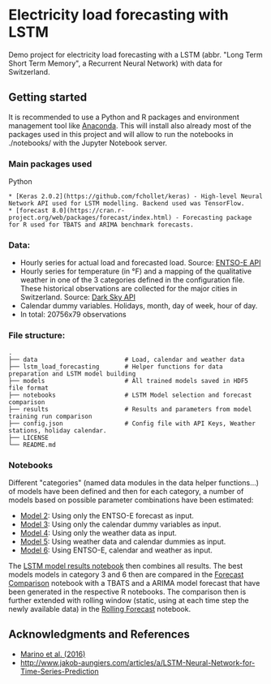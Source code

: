 # Electricity load forecasting with LSTM
Demo project for electricity load forecasting with a LSTM (abbr. "Long Term Short Term Memory", a Recurrent Neural Network) with data for Switzerland.

## Getting started

It is recommended to use a Python and R packages and environment management tool like [Anaconda](https://www.continuum.io/downloads). 
This will install also already most of the packages used in this project and will allow to run the notebooks in ./notebooks/ with the Jupyter Notebook server.

### Main packages used

Python
```
* [Keras 2.0.2](https://github.com/fchollet/keras) - High-level Neural Network API used for LSTM modelling. Backend used was TensorFlow.
* [forecast 8.0](https://cran.r-project.org/web/packages/forecast/index.html) - Forecasting package for R used for TBATS and ARIMA benchmark forecasts. 
```

### Data: 

-   Hourly series for actual load and forecasted load. Source: [ENTSO-E API](https://transparency.entsoe.eu/)
-   Hourly series for temperature (in °F) and a mapping of the qualitative weather in one of the 3 categories defined in the configuration file. These historical observations are collected for the major cities in Switzerland. Source: [Dark Sky API](https://darksky.net/)
-   Calendar dummy variables. Holidays, month, day of week, hour of day.
-   In total: 20756x79 observations

### File structure:

    .
    ├── data                        # Load, calendar and weather data
    ├── lstm_load_forecasting       # Helper functions for data preparation and LSTM model building
    ├── models                      # All trained models saved in HDF5 file format
    ├── notebooks                   # LSTM Model selection and forecast comparison
    ├── results                     # Results and parameters from model training run comparison
    ├── config.json                 # Config file with API Keys, Weather stations, holiday calendar.  
    ├── LICENSE
    └── README.md

### Notebooks

Different "categories" (named data modules in the data helper functions...) of models have been defined and then for each category, a number of models based on possible parameter combinations have been estimated:


* [Model 2](notebooks/2_entsoe_forecast_only.ipynb): Using only the ENTSO-E forecast as input.
* [Model 3](notebooks/3_calendar_only.ipynb): Using only the calendar dummy variables as input.
* [Model 4](notebooks/4_weather_only.ipynb): Using only the weather data as input.
* [Model 5](notebooks/5_weather_calendar.ipynb): Using weather data and calendar dummies as input.
* [Model 6](notebooks/6_all_modules.ipynb): Using ENTSO-E, calendar and weather as input. 

The [LSTM model results notebook](notebooks/lstm_model_results.ipynb) then combines all results.
The best models models in category 3 and 6 then are compared in the [Forecast Comparison](notebooks/forecast_comparison.ipynb) notebook with a TBATS and a ARIMA model forecast that have been generated in the respective R notebooks.
The comparison then is further extended with rolling window (static, using at each time step the newly available data) in the [Rolling Forecast](notebooks/rolling_forecast.ipynb) notebook.


## Acknowledgments and References
* [Marino et al. (2016)](https://arxiv.org/abs/1610.09460)
* http://www.jakob-aungiers.com/articles/a/LSTM-Neural-Network-for-Time-Series-Prediction
